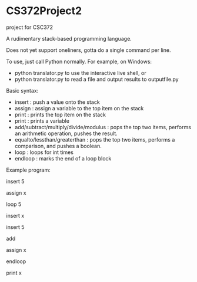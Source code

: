 # CS372Project2
project for CSC372

A rudimentary stack-based programming language.

Does not yet support oneliners, gotta do a single command per line.

To use, just call Python normally. For example, on Windows:
- python translator.py to use the interactive live shell, or
- python translator.py <filename> to read a file and output results to outputfile.py

Basic syntax:
- insert <value> : push a value onto the stack
- assign <variable> : assign a variable to the top item on the stack
- print : prints the top item on the stack
- print <variable> : prints a variable
- add/subtract/multiply/divide/modulus : pops the top two items, performs an arithmetic operation, pushes the result.
- equalto/lessthan/greaterthan : pops the top two items, performs a comparison, and pushes a boolean.
- loop <int> : loops for int times
- endloop : marks the end of a loop block

Example program:

insert 5

assign x

loop 5

insert x

insert 5

add

assign x

endloop

print x
